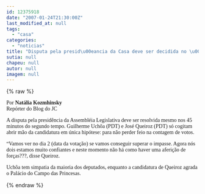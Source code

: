 ```yaml
---
id: 12375918
date: "2007-01-24T21:30:00Z"
last_modified_at: null
tags:
  - "casa"
categories:
  - "noticias"
title: "Disputa pela presid\u00eancia da Casa deve ser decidida no \u00faltimo minuto"
sutia: null
chapeu: null
autor: null
imagem: null
---
```

{% raw %}
<p><P><FONT face=Verdana>Por <STRONG>Natália Kozmhinsky<BR></STRONG>Repórter do Blog do JC</FONT></P></p>
<p><P><FONT face=Verdana>A disputa pela presidência da Assembléia Legislativa deve ser resolvida mesmo nos 45 minutos do segundo tempo. Guilherme Uchôa (PDT) e José Queiroz (PDT) só cogitam abrir mão da candidatura em única hipótese: para não perder feio na contagem de votos. </FONT></P></p>
<p><P><FONT face=Verdana>“Vamos ver no dia 2 (data da votação) se vamos conseguir superar o impasse. Agora nós dois estamos muito confiantes e neste momento não há como haver uma aferição de forças???, disse Queiroz. </FONT></P></p>
<p><P><FONT face=Verdana>Uchôa tem simpatia da maioria dos deputados, enquanto a candidatura de Queiroz agrada o Palácio do Campo das Princesas.</FONT> </P> </p>
{% endraw %}